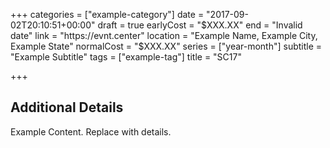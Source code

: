 +++
categories = ["example-category"]
date = "2017-09-02T20:10:51+00:00"
draft = true
earlyCost = "$XXX.XX"
end = "Invalid date"
link = "https://evnt.center"
location = "Example Name, Example City, Example State"
normalCost = "$XXX.XX"
series = ["year-month"]
subtitle = "Example Subtitle"
tags = ["example-tag"]
title = "SC17"

+++

<!--more-->

## Additional Details

Example Content. Replace with details.
